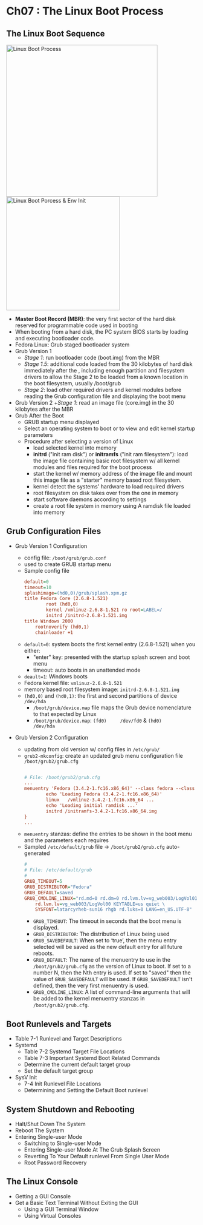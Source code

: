 # Ch07 : The Linux Boot Process

## The Linux Boot Sequence

<img src="https://geekstuffweb.files.wordpress.com/2014/08/2732a-rhce_linux_boot_diagram.png?w=794&h=1123&zoom=2" width="400" alt="Linux Boot Process">

<img src="https://blog.frognew.com/images/2017/01/linux-boot-process.jpg" width="300" alt="Linux Boot Porcess & Env Init">

+ __Master Boot Record (MBR)__: the very first sector of the hard disk  reserved for programmable code used in booting
+ When booting from a hard disk, the PC system BIOS starts by loading and executing bootloader code.
+ Fedora Linux: Grub staged bootloader system
+ Grub Version 1
    + _Stage 1_: run bootloader code (boot.img) from the MBR
    + _Stage 1.5_: additional code loaded from the 30 kilobytes of hard disk immediately after the , including enough partition and filesystem drivers to allow the Stage 2 to be loaded from a known location in the boot filesystem, usually /boot/grub
    + _Stage 2_: load other required drivers and kernel modules before reading the Grub configuration file and displaying the boot menu
+ Grub Version 2
    +_Stage 1_: read an image file (core.img) in the 30 kilobytes after the MBR
+ Grub After the Boot 
    + GRUB startup menu displayed
    + Select an operating system to boot or to view and edit kernel startup parameters
    + Procedure after selecting a version of Linux
        + load selected kernel into memory
        + __initrd__ ("init ram disk") or __initramfs__ ("init ram filesystem"): load the image file containing basic root filesystem w/ all kernel modules and files required for the boot process
        + start the kernel w/ memory address of the image file and mount this image file as a "starter" memory based root filesystem.
        + kernel detect the systems' hardware to load required drivers
        + root filesystem on disk takes over from the one in memory
        + start software daemons according to settings
        + create a root file system in memory using A ramdisk file loaded into memory

## Grub Configuration Files

+ Grub Version 1 Configuration
    + config file: `/boot/grub/grub.conf`
    + used to create GRUB startup menu
    + Sample config file
        ```cfg
        default=0
        timeout=10
        splashimage=(hd0,0)/grub/splash.xpm.gz
        title Fedora Core (2.6.8-1.521)
                root (hd0,0)
                kernel /vmlinuz-2.6.8-1.521 ro root=LABEL=/
                initrd /initrd-2.6.8-1.521.img
        title Windows 2000
            rootnoverify (hd0,1)
            chainloader +1
        ```
    + `default=0`: system boots the first kernel entry (2.6.8-1.521) when you either:
        + "enter" key: presented with the startup splash screen and boot menu
        + timeout: auto boots in an unattended mode
    +  `deault=1`: Windows boots
    + Fedora kernel file: `vmlinuz-2.6.8-1.521`
    + memory based root filesystem image: `initrd-2.6.8-1.521.img`
    + `(hd0,0)` and `(hd0,1)`: the first and second partitions of device `/dev/hda`
        + `/boot/grub/device.map` file maps the Grub device nomenclature to that expected by Linux
        + `/boot/grub/device.map`: `(fd0)     /dev/fd0` & `(hd0)     /dev/hda`

+ Grub Version 2 Configuration
    + updating from old version w/ config files in `/etc/grub/`
    + `grub2-mkconfig`: create an updated grub menu configuration file `/boot/grub2/grub.cfg`
        ```cfg

        # File: /boot/grub2/grub.cfg
        ...
        menuentry 'Fedora (3.4.2-1.fc16.x86_64)' --class fedora --class gnu-linux --class gnu --class os {
                echo 'Loading Fedora (3.4.2-1.fc16.x86_64)'
                linux   /vmlinuz-3.4.2-1.fc16.x86_64 ...
                echo 'Loading initial ramdisk ...'
                initrd /initramfs-3.4.2-1.fc16.x86_64.img
        }
        ...
        ```
    + `menuentry` stanzas: define the entries to be shown in the boot menu and the parameters each requires
    + Sampled `/etc/default/grub` file -> `/boot/grub2/grub.cfg` auto-generated
        ```cfg
        #
        # File: /etc/default/grub
        #
        GRUB_TIMEOUT=5
        GRUB_DISTRIBUTOR="Fedora"
        GRUB_DEFAULT=saved
        GRUB_CMDLINE_LINUX="rd.md=0 rd.dm=0 rd.lvm.lv=vg_web003/LogVol01 \
            rd.lvm.lv=vg_web003/LogVol00 KEYTABLE=us quiet \
            SYSFONT=latarcyrheb-sun16 rhgb rd.luks=0 LANG=en_US.UTF-8"
        ```
        + `GRUB_TIMEOUT`: The timeout in seconds that the boot menu is displayed.
        + `GRUB_DISTRIBUTOR`: The distribution of Linux being used
        + `GRUB_SAVEDEFAULT`: When set to ‘true’, then the menu entry selected will be saved as the new default entry for all future reboots.
        + `GRUB_DEFAULT`: The name of the menuentry to use in the `/boot/grub2/grub.cfg` as the version of Linux to boot. If set to a number N, then the Nth entry is used. If set to "saved" then the value of `GRUB_SAVEDEFAULT` will be used. If `GRUB_SAVEDEFAULT` isn't defined, then the very first menuentry is used.
        + `GRUB_CMDLINE_LINUX`: A list of command-line arguments that will be added to the kernel menuentry stanzas in `/boot/grub2/grub.cfg`.

## Boot Runlevels and Targets

+ Table 7-1 Runlevel and Target Descriptions
+ Systemd
    + Table 7-2 Systemd Target File Locations
    + Table 7-3 Important Systemd Boot Related Commands
    + Determine the current default target group
    + Set the default target group
+ SysV Init
    + 7-4 Init Runlevel File Locations
    + Determining and Setting the Default Boot runlevel

## System Shutdown and Rebooting

+ Halt/Shut Down The System
+ Reboot The System
+ Entering Single-user Mode
    + Switching to Single-user Mode
    + Entering Single-user Mode At The Grub Splash Screen
    + Reverting To Your Default runlevel From Single User Mode
    + Root Password Recovery

## The Linux Console

+ Getting a GUI Console
+ Get a Basic Text Terminal Without Exiting the GUI
    + Using a GUI Terminal Window
    + Using Virtual Consoles


